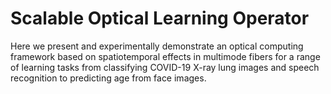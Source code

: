 # Scalable Optical Learning Operator 

Here we present and experimentally demonstrate an optical computing framework based on spatiotemporal effects in multimode fibers for a range of learning tasks from classifying COVID-19 X-ray lung images and speech recognition to predicting age from face images. 

